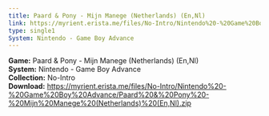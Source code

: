 ```yaml
---
title: Paard & Pony - Mijn Manege (Netherlands) (En,Nl)
link: https://myrient.erista.me/files/No-Intro/Nintendo%20-%20Game%20Boy%20Advance/Paard%20&%20Pony%20-%20Mijn%20Manege%20(Netherlands)%20(En,Nl).zip
type: single1
System: Nintendo - Game Boy Advance
---
```

<b>Game:</b> Paard & Pony - Mijn Manege (Netherlands) (En,Nl)<br>
<b>System:</b> Nintendo - Game Boy Advance<br>
<b>Collection:</b> No-Intro<br>
<b>Download:</b> https://myrient.erista.me/files/No-Intro/Nintendo%20-%20Game%20Boy%20Advance/Paard%20&%20Pony%20-%20Mijn%20Manege%20(Netherlands)%20(En,Nl).zip
